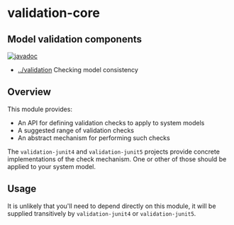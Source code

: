 
<!-- title start -->

# validation-core

Model validation components
---
[![javadoc](https://javadoc.io/badge2/com.mastercard.test.flow/validation-core/javadoc.svg)](https://javadoc.io/doc/com.mastercard.test.flow/validation-core)

 * [../validation](..) Checking model consistency

<!-- title end -->

## Overview

This module provides:
 * An API for defining validation checks to apply to system models
 * A suggested range of validation checks
 * An abstract mechanism for performing such checks

The `validation-junit4` and `validation-junit5` projects provide concrete implementations of the check mechanism.
One or other of those should be applied to your system model.

## Usage

It is unlikely that you'll need to depend directly on this module, it will be supplied transitively by `validation-junit4` or `validation-junit5`.
